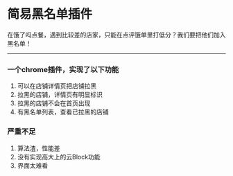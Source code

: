 # 简易黑名单插件

在饿了吗点餐，遇到比较差的店家，只能在点评饿单里打低分？我们要把他们加入黑名单！

---
### 一个chrome插件，实现了以下功能
1. 可以在店铺详情页把店铺拉黑
2. 拉黑的店铺，详情页有明显标识
3. 拉黑的店铺不会在首页出现
4. 有黑名单列表，查看已拉黑的店铺

### 严重不足
1. 算法渣，性能差
2. 没有实现高大上的云Block功能
3. 界面太难看

